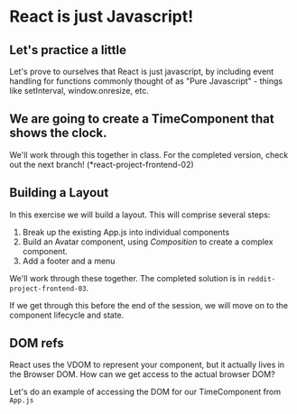# React is just Javascript!

## Let's practice a little
Let's prove to ourselves that React is just javascript, by including event handling for functions commonly thought of as "Pure Javascript" - things like setInterval, window.onresize, etc.

## We are going to create a TimeComponent that shows the clock.
We'll work through this together in class. For the completed version, check out the next branch! (*react-project-frontend-02)

## Building a Layout
In this exercise we will build a layout. This will comprise several steps:

1. Break up the existing App.js into individual components
2. Build an Avatar component, using *Composition* to create a complex component.
3. Add a footer and a menu

We'll work through these together. The completed solution is in `reddit-project-frontend-03`.

If we get through this before the end of the session, we will move on to the component lifecycle and state.

## DOM refs
React uses the VDOM to represent your component, but it actually lives in the Browser DOM. How can we get access to the actual browser DOM?

Let's do an example of accessing the DOM for our TimeComponent from `App.js`
